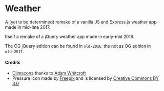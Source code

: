 # Weather

A (yet to be determined) remake of a vanilla JS and Express.js weather app made in mid-late 2017.

Itself a remake of a jQuery weather app made in early-mid 2016.

The OG jQuery edition can be found in `old-2016`, the not as OG edition in `old-2017`.

#### Credits

- [Climacons](https://github.com/AdamWhitcroft/climacons) thanks to [Adam Whitcroft](http://adamwhitcroft.com/)
- Pressure icon made by [Freepik](http://www.freepik.com) and is licensed by [Creative Commons BY 3.0](http://creativecommons.org/licenses/by/3.0/)

